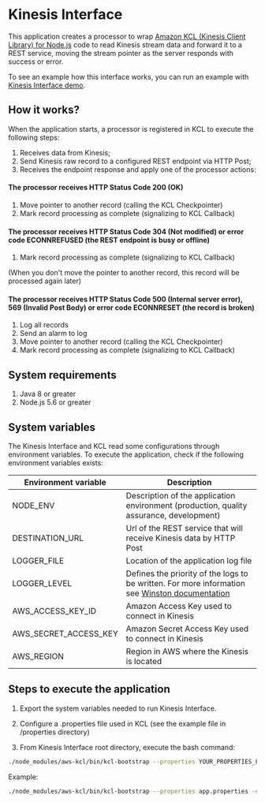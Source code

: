# Kinesis Interface

This application creates a processor to wrap [Amazon KCL (Kinesis Client Library) for Node.js](https://github.com/awslabs/amazon-kinesis-client-nodejs)
code to read Kinesis stream data and forward it to a REST service, moving the stream pointer as the server responds with success or error.

To see an example how this interface works, you can run an example with [Kinesis Interface demo](https://github.com/scup/kinesis-interface-demo).

## How it works?

When the application starts, a processor is registered in KCL to execute the following steps:

1. Receives data from Kinesis;
2. Send Kinesis raw record to a configured REST endpoint via HTTP Post;
3. Receives the endpoint response and apply one of the processor actions:

#### The processor receives HTTP Status Code 200 (OK)

1. Move pointer to another record (calling the KCL Checkpointer)
2. Mark record processing as complete (signalizing to KCL Callback)

#### The processor receives HTTP Status Code 304 (Not modified) or error code ECONNREFUSED (the REST endpoint is busy or offline)

1. Mark record processing as complete (signalizing to KCL Callback)

(When you don't move the pointer to another record, this record will be processed again later)

#### The processor receives HTTP Status Code 500 (Internal server error), 569 (Invalid Post Body) or error code ECONNRESET (the record is broken)

1. Log all records
2. Send an alarm to log
3. Move pointer to another record (calling the KCL Checkpointer)
4. Mark record processing as complete (signalizing to KCL Callback)

## System requirements

1. Java 8 or greater
2. Node.js 5.6 or greater

## System variables

The Kinesis Interface and KCL read some configurations through environment variables. To execute the application, check if the following environment variables exists:

Environment variable | Description
-------------------- | -----------
NODE_ENV | Description of the application environment (production, quality assurance, development)
DESTINATION_URL | Url of the REST service that will receive Kinesis data by HTTP Post
LOGGER_FILE | Location of the application log file
LOGGER_LEVEL | Defines the priority of the logs to be written. For more information see [Winston documentation](https://github.com/winstonjs/winston#logging-levels)
AWS_ACCESS_KEY_ID | Amazon Access Key used to connect in Kinesis
AWS_SECRET_ACCESS_KEY | Amazon Secret Access Key used to connect in Kinesis
AWS_REGION | Region in AWS where the Kinesis is located

## Steps to execute the application

1. Export the system variables needed to run Kinesis Interface.

2. Configure a .properties file used in KCL (see the example file in /properties directory)

3. From Kinesis Interface root directory, execute the bash command:

```bash
./node_modules/aws-kcl/bin/kcl-bootstrap --properties YOUR_PROPERTIES_FILE -e -j FULL_PATH_TO_JAVA
```

Example:
```bash
./node_modules/aws-kcl/bin/kcl-bootstrap --properties app.properties -e -j /usr/bin/java
```
